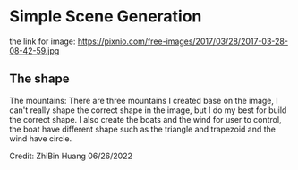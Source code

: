 <h1>Simple Scene Generation</h1>

the link for image: https://pixnio.com/free-images/2017/03/28/2017-03-28-08-42-59.jpg

<h2>The shape</h2>
The mountains: There are three mountains I created base on the image, I can't really shape the correct shape in the image, but I do my best for build the correct shape. I also create the boats and the wind for user to control, the boat have different shape such as the triangle and trapezoid and the wind have circle.

Credit: ZhiBin Huang 06/26/2022
